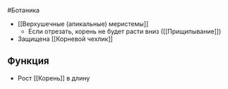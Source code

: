 #Ботаника 
- [[Верхушечные (апикальные) меристемы]]
	- Если отрезать, корень не будет расти вниз ([[Прищипывание]])
- Защищена [[Корневой чехлик]]
## Функция
- Рост [[Корень]] в длину